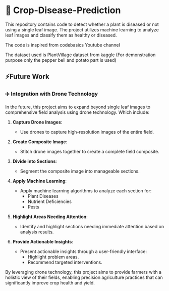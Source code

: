 # 🌿 Crop-Disease-Prediction

This repository contains code to detect whether a plant is diseased or not using a single leaf image. The project utilizes machine learning to analyze leaf images and classify them as healthy or diseased.

The code is inspired from codebasics Youtube channel

The dataset used is PlantVillage dataset from kaggle (For demonstration purpose only the pepper bell and potato part is used)

## ⚡Future Work

### ✈️ Integration with Drone Technology

In the future, this project aims to expand beyond single leaf images to comprehensive field analysis using drone technology. Which include:

1. **Capture Drone Images**:
   - Use drones to capture high-resolution images of the entire field.

2. **Create Composite Image**:
   - Stitch drone images together to create a complete field composite.

3. **Divide into Sections**:
   - Segment the composite image into manageable sections.

4. **Apply Machine Learning**:
   - Apply machine learning algorithms to analyze each section for:
     - Plant Diseases
     - Nutrient Deficiencies
     - Pests

5. **Highlight Areas Needing Attention**:
   - Identify and highlight sections needing immediate attention based on analysis results.

6. **Provide Actionable Insights**:
   - Present actionable insights through a user-friendly interface:
     - Highlight problem areas.
     - Recommend targeted interventions.

By leveraging drone technology, this project aims to provide farmers with a holistic view of their fields, enabling precision agriculture practices that can significantly improve crop health and yield.
